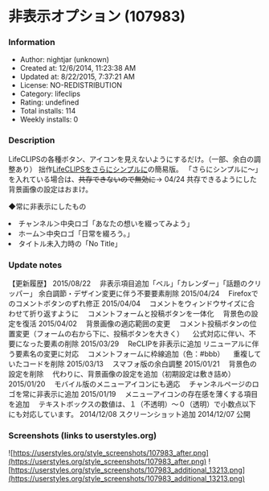 # 非表示オプション (107983)

### Information
- Author: nightjar (unknown)
- Created at: 12/6/2014, 11:23:38 AM
- Updated at: 8/22/2015, 7:37:21 AM
- License: NO-REDISTRIBUTION
- Category: lifeclips
- Rating: undefined
- Total installs: 114
- Weekly installs: 0


### Description
LifeCLIPSの各種ボタン、アイコンを見えないようにするだけ。（一部、余白の調整あり）
拙作<a href="https://userstyles.org/styles/107347/lifeclips">LifeCLIPSをさらにシンプルに</a>の簡易版。
「さらにシンプルに～」を入れている場合は、<s>共存できないので無効に</s>→ 04/24 共存できるようにした
背景画像の設定はおまけ。

◆常に非表示にしたもの
<ui>
<li>チャンネル＞中央ロゴ「あなたの想いを綴ってみよう」</li>
<li>ホーム＞中央ロゴ「日常を綴ろう。」</li>
<li>タイトル未入力時の「No Title」</li>
</ul>

### Update notes
【更新履歴】
2015/08/22
　非表示項目追加「ベル」「カレンダー」「話題のクリッパー」
  余白調節・デザイン変更に伴う不要要素削除
2015/04/24
　Firefoxでのコメントボタンのずれ修正
2015/04/04
　コメントをウィンドウサイズに合わせて折り返すように
　コメントフォームと投稿ボタンを一体化
　背景色の設定を復活
2015/04/02
　背景画像の適応範囲の変更
　コメント投稿ボタンの位置変更（フォームの右から下に、投稿ボタンを大きく）
　公式対応に伴い、不要になった要素の削除
2015/03/29
　ReCLIPを非表示に追加
  リニューアルに伴う要素名の変更に対応
　コメントフォームに枠線追加（色：#bbb）
　重複していたコードを削除
2015/03/13
　スマフォ版の余白調整
2015/01/21
　背景色の設定を削除
　代わりに、背景画像の設定を追加（初期設定は敷き詰め）
2015/01/20
　モバイル版のメニューアイコンにも適応
　チャンネルページのロゴを常に非表示に追加
2015/01/19
　メニューアイコンの存在感を薄くする項目を追加
　テキストボックスの数値は、１（不透明）～０（透明）で小数点以下にも対応しています。
2014/12/08 スクリーンショット追加
2014/12/07 公開

### Screenshots (links to userstyles.org)
![https://userstyles.org/style_screenshots/107983_after.png](https://userstyles.org/style_screenshots/107983_after.png)
![https://userstyles.org/style_screenshots/107983_additional_13213.png](https://userstyles.org/style_screenshots/107983_additional_13213.png)

